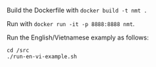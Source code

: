 Build the Dockerfile with `docker build -t nmt .`

Run with `docker run -it -p 8888:8888 nmt`.

Run the English/Vietnamese examply as follows:

```
cd /src
./run-en-vi-example.sh
```